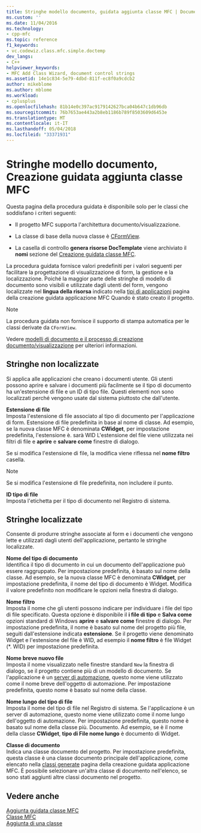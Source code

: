 ```yaml
---
title: Stringhe modello documento, guidata aggiunta classe MFC | Documenti Microsoft
ms.custom: ''
ms.date: 11/04/2016
ms.technology:
- cpp-mfc
ms.topic: reference
f1_keywords:
- vc.codewiz.class.mfc.simple.doctemp
dev_langs:
- C++
helpviewer_keywords:
- MFC Add Class Wizard, document control strings
ms.assetid: 14e1c834-5e79-4dbd-811f-ec8f0a9cdcb2
author: mikeblome
ms.author: mblome
ms.workload:
- cplusplus
ms.openlocfilehash: 81b14e0c397ac9179142627bca04b647c1db96db
ms.sourcegitcommit: 76b7653ae443a2b8eb1186b789f8503609d6453e
ms.translationtype: MT
ms.contentlocale: it-IT
ms.lasthandoff: 05/04/2018
ms.locfileid: "33371931"
---
```

# <a name="document-template-strings-mfc-add-class-wizard"></a>Stringhe modello documento, Creazione guidata aggiunta classe MFC
Questa pagina della procedura guidata è disponibile solo per le classi che soddisfano i criteri seguenti:  
  
-   Il progetto MFC supporta l'architettura documento/visualizzazione.  
  
-   La classe di base della nuova classe è [CFormView](../../mfc/reference/cformview-class.md).  
  
-   La casella di controllo **genera risorse DocTemplate** viene archiviato il **nomi** sezione del [Creazione guidata classe MFC](../../mfc/reference/mfc-add-class-wizard.md).  
  
 La procedura guidata fornisce valori predefiniti per i valori seguenti per facilitare la progettazione di visualizzazione di form, la gestione e la localizzazione. Poiché la maggior parte delle stringhe di modello di documento sono visibili e utilizzate dagli utenti del form, vengono localizzate nel **lingua della risorsa** indicato nella [tipi di applicazioni](../../mfc/reference/application-type-mfc-application-wizard.md) pagina della creazione guidata applicazione MFC Quando è stato creato il progetto.  
  
> [!NOTE]
>  La procedura guidata non fornisce il supporto di stampa automatica per le classi derivate da `CFormView`.  
  
 Vedere [modelli di documento e il processo di creazione documento/visualizzazione](../../mfc/document-templates-and-the-document-view-creation-process.md) per ulteriori informazioni.  
  
## <a name="nonlocalized-strings"></a>Stringhe non localizzate  
 Si applica alle applicazioni che creano i documenti utente. Gli utenti possono aprire e salvare i documenti più facilmente se il tipo di documento ha un'estensione di file e un ID di tipo file. Questi elementi non sono localizzati perché vengono usate dal sistema piuttosto che dall'utente.  
  
 **Estensione di file**  
 Imposta l'estensione di file associato al tipo di documento per l'applicazione di form. Estensione di file predefinita in base al nome di classe. Ad esempio, se la nuova classe MFC è denominata **CWidget**, per impostazione predefinita, l'estensione è. sarà WID L'estensione del file viene utilizzata nei filtri di file e **aprire** e **salvare come** finestre di dialogo.  
  
 Se si modifica l'estensione di file, la modifica viene riflessa nel **nome filtro** casella.  
  
> [!NOTE]
>  Se si modifica l'estensione di file predefinita, non includere il punto.  
  
 **ID tipo di file**  
 Imposta l'etichetta per il tipo di documento nel Registro di sistema.  
  
## <a name="localized-strings"></a>Stringhe localizzate  
 Consente di produrre stringhe associate al form e i documenti che vengono lette e utilizzati dagli utenti dell'applicazione, pertanto le stringhe localizzate.  
  
 **Nome del tipo di documento**  
 Identifica il tipo di documento in cui un documento dell'applicazione può essere raggruppato. Per impostazione predefinita, è basato sul nome della classe. Ad esempio, se la nuova classe MFC è denominata **CWidget**, per impostazione predefinita, il nome del tipo di documento è Widget. Modifica il valore predefinito non modificare le opzioni nella finestra di dialogo.  
  
 **Nome filtro**  
 Imposta il nome che gli utenti possono indicare per individuare i file del tipo di file specificato. Questa opzione è disponibile il **i file di tipo** e **Salva come** opzioni standard di Windows **aprire** e **salvare come** finestre di dialogo. Per impostazione predefinita, il nome è basato sul nome del progetto più file, seguiti dall'estensione indicata **estensione**. Se il progetto viene denominato Widget e l'estensione del file è WID, ad esempio il **nome filtro** è file Widget (*. WID) per impostazione predefinita.  
  
 **Nome breve nuovo file**  
 Imposta il nome visualizzato nelle finestre standard `New` la finestra di dialogo, se il progetto contiene più di un modello di documento. Se l'applicazione è un [server di automazione](../../mfc/automation-servers.md), questo nome viene utilizzato come il nome breve dell'oggetto di automazione. Per impostazione predefinita, questo nome è basato sul nome della classe.  
  
 **Nome lungo del tipo di file**  
 Imposta il nome del tipo di file nel Registro di sistema. Se l'applicazione è un server di automazione, questo nome viene utilizzato come il nome lungo dell'oggetto di automazione. Per impostazione predefinita, questo nome è basato sul nome della classe più. Documento. Ad esempio, se è il nome della classe **CWidget**, **tipo di File nome lungo** è documento di Widget.  
  
 **Classe di documento**  
 Indica una classe documento del progetto. Per impostazione predefinita, questa classe è una classe documento principale dell'applicazione, come elencato nella [classi generate](../../mfc/reference/generated-classes-mfc-application-wizard.md) pagina della creazione guidata applicazione MFC. È possibile selezionare un'altra classe di documento nell'elenco, se sono stati aggiunti altre classi documento nel progetto.  
  
## <a name="see-also"></a>Vedere anche  
 [Aggiunta guidata classe MFC](../../mfc/reference/mfc-add-class-wizard.md)   
 [Classe MFC](../../mfc/reference/adding-an-mfc-class.md)   
 [Aggiunta di una classe](../../ide/adding-a-class-visual-cpp.md)
